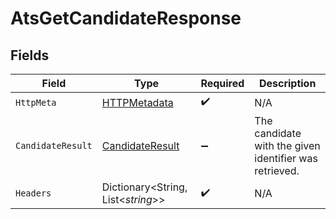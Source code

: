 # AtsGetCandidateResponse


## Fields

| Field                                                         | Type                                                          | Required                                                      | Description                                                   |
| ------------------------------------------------------------- | ------------------------------------------------------------- | ------------------------------------------------------------- | ------------------------------------------------------------- |
| `HttpMeta`                                                    | [HTTPMetadata](../../Models/Components/HTTPMetadata.md)       | :heavy_check_mark:                                            | N/A                                                           |
| `CandidateResult`                                             | [CandidateResult](../../Models/Components/CandidateResult.md) | :heavy_minus_sign:                                            | The candidate with the given identifier was retrieved.        |
| `Headers`                                                     | Dictionary<String, List<*string*>>                            | :heavy_check_mark:                                            | N/A                                                           |